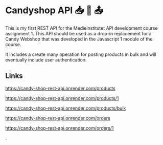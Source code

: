 # Candyshop API :inbox_tray:	 :candy:	:outbox_tray:

This is my first REST API for the Medieinstitutet API development course assignment 1. This API should be used as a drop-in replacement for a Candy Webshop that was developed in the Javascript 1 module of the course. 

It includes a create many operation for posting products in bulk and will eventually include user authentication.  

## Links

https://candy-shop-rest-api.onrender.com/products

https://candy-shop-rest-api.onrender.com/products/1

https://candy-shop-rest-api.onrender.com/products/bulk

https://candy-shop-rest-api.onrender.com/orders

https://candy-shop-rest-api.onrender.com/orders/1

.
